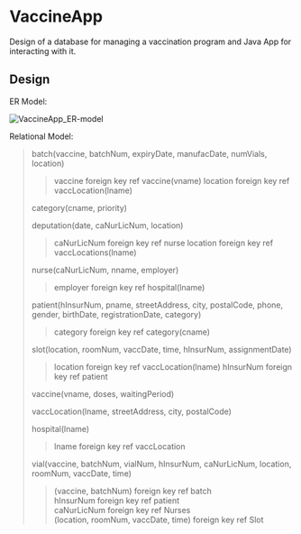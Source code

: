 # VaccineApp
Design of a database for managing a vaccination program and Java App for interacting with it.

## Design


ER Model:

![VaccineApp_ER-model](https://user-images.githubusercontent.com/59484319/113484930-3ede3300-94ab-11eb-8209-5b7adc4c6c8d.jpg)


Relational Model:

> batch(vaccine, batchNum, expiryDate, manufacDate, numVials, location)
>> 	vaccine foreign key ref vaccine(vname)
> 	location foreign key ref vaccLocation(lname)
> 
> category(cname, priority)
> 
> deputation(date, caNurLicNum, location)
>> 	caNurLicNum foreign key ref nurse
>> 	location foreign key ref vaccLocations(lname)
> 
> nurse(caNurLicNum, nname, employer)
>> 	employer foreign key ref hospital(lname)
> 
> patient(hInsurNum, pname, streetAddress, city, postalCode, phone, gender, birthDate, registrationDate, category) 
>> 	category foreign key ref category(cname)
> 
> slot(location, roomNum, vaccDate, time, hInsurNum, assignmentDate)
>> 	location foreign key ref vaccLocation(lname)
>> 	hInsurNum foreign key ref patient
> 
> vaccine(vname, doses, waitingPeriod)
> 
> vaccLocation(lname, streetAddress, city, postalCode)
> 
> hospital(lname)
>> 	lname foreign key ref vaccLocation
> 
> vial(vaccine, batchNum, vialNum, hInsurNum, caNurLicNum, location, roomNum, vaccDate, time)
>>  (vaccine, batchNum) foreign key ref batch\
>> 	hInsurNum foreign key ref patient\
>> 	caNurLicNum foreign key ref Nurses\
>> 	(location, roomNum, vaccDate, time) foreign key ref Slot
